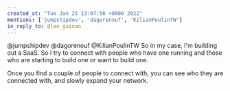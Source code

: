```yaml
---
created_at: "Tue Jan 25 13:07:56 +0000 2022"
mentions: ['jumpshipdev', 'dagorenouf', 'KilianPoulinTW']
in_reply_to: @leo_guinan
---
```


@jumpshipdev @dagorenouf @KilianPoulinTW So in my case, I'm building out a SaaS. So I try to connect with people who have one running and those who are starting to build one or want to build one. 

Once you find a couple of people to connect with, you can see who they are connected with, and slowly expand your network.